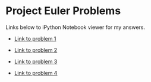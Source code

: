 # Project Euler Problems

Links below to iPython Notebook viewer for my answers.

- [Link to problem 1](http://nbviewer.ipython.org/github/ajkim141/project_euler/blob/master/Problem1.ipynb)

- [Link to problem 2](http://nbviewer.ipython.org/github/ajkim141/project_euler/blob/master/Problem2.ipynb)

- [Link to problem 3](http://nbviewer.ipython.org/github/ajkim141/project_euler/blob/master/Problem3.ipynb)

- [Link to problem 4](http://nbviewer.ipython.org/github/ajkim141/project_euler/blob/master/Problem4.ipynb)
